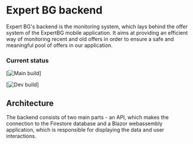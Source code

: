 # Expert BG backend
Expert BG's backend is the monitoring system, which lays behind the offer system of the ExpertBG mobile application. It aims at providing an efficient way of monitoring recent and old offers in order to ensure a safe and meaningful 
pool of offers in our application.

### Current status
[![Main build](https://github.com/padjal/expert-backend/actions/workflows/dotnet.yml/badge.svg?branch=main)]

[![Dev build](https://github.com/padjal/expert-backend/actions/workflows/dotnet.yml/badge.svg?branch=dev)]

## Architecture
The backend consists of two main parts - an API, which makes the connection to the Firestore database and a Blazor 
webassembly application, which is responsible for displaying the data and user interactions.

